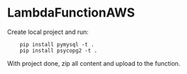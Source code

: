 # LambdaFunctionAWS

Create local project and run:
```
    pip install pymysql -t .
    pip install psycopg2 -t .
```
With project done, zip all content and upload to the function.
